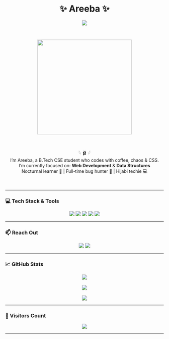 <h1 align="center">✨ Areeba ✨</h1>

<p align="center">
  <img src="https://readme-typing-svg.herokuapp.com?font=Fira+Code&duration=2500&pause=1000&color=FFC0CB&center=true&width=435&lines=Curious+Coder+%F0%9F%92%BB;Web+Dev+Explorer+%F0%9F%8C%8D;Learning+DSA+One+Bug+at+a+Time+%F0%9F%A4%96" />
</p>

<br>

<p align="center">
  <img src="https://user-images.githubusercontent.com/74038190/213910845-af37a709-8995-40d6-9f07-5311b5f11000.gif" width="300"/>
</p>

<br>

<p align="center">
  𓆩 🩰 𓆪 <br>
  I’m Areeba, a B.Tech CSE student who codes with coffee, chaos & CSS.<br>
  I’m currently focused on: <strong>Web Development</strong> & <strong>Data Structures</strong><br>
  Nocturnal learner 🦉 | Full-time bug hunter 🐞 | Hijabi techie 💻
</p>

<br>

---

### 💻 Tech Stack & Tools

<p align="center">
  <img src="https://img.shields.io/badge/C-00599C?style=flat&logo=c&logoColor=white"/>
  <img src="https://img.shields.io/badge/HTML5-e34c26?style=flat&logo=html5&logoColor=white"/>
  <img src="https://img.shields.io/badge/CSS3-1572B6?style=flat&logo=css3&logoColor=white"/>
  <img src="https://img.shields.io/badge/Git-F05032?style=flat&logo=git&logoColor=white"/>
  <img src="https://img.shields.io/badge/GitHub-181717?style=flat&logo=github&logoColor=white"/>
</p>

---

### 📫 Reach Out

<p align="center">
  <a href="mailto:bobobegum786@gmail.com"><img src="https://img.shields.io/badge/Gmail-D14836?style=flat&logo=gmail&logoColor=white"/></a>
  <a href="https://www.linkedin.com/in/areeba-begum" target="_blank"><img src="https://img.shields.io/badge/LinkedIn-0077B5?style=flat&logo=linkedin&logoColor=white"/></a>
</p>

---

### 📈 GitHub Stats

<p align="center">
  <img src="https://github-readme-stats.vercel.app/api?username=areeba-begum&show_icons=true&theme=default&icon_color=FFC0CB&title_color=FFC0CB&hide_border=true"/>
  <br><br>
  <img src="https://github-readme-stats.vercel.app/api/top-langs/?username=areeba-begum&layout=compact&theme=default&title_color=FFC0CB&hide_border=true"/>
  <br><br>
  <img src="https://github-readme-streak-stats.herokuapp.com/?user=areeba-begum&theme=default&ring=FFC0CB&fire=FFC0CB&currStreakLabel=FFC0CB&hide_border=true"/>
</p>

---

### 🌸 Visitors Count

<p align="center">
  <img src="https://komarev.com/ghpvc/?username=areeba-begum&label=Profile+Views&color=FFC0CB&style=flat" />
</p>

---



